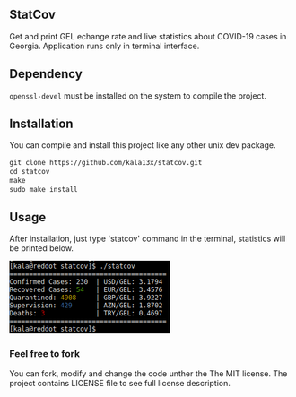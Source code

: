 ## StatCov
Get and print GEL echange rate and live statistics about COVID-19 cases in Georgia.
Application runs only in terminal interface.

## Dependency
`openssl-devel` must be installed on the system to compile the project.

## Installation
You can compile and install this project like any other unix dev package.
```
git clone https://github.com/kala13x/statcov.git
cd statcov
make
sudo make install
```

## Usage
After installation, just type 'statcov' command in the terminal, statistics will be printed below.

![alt tag](https://github.com/kala13x/statcov/blob/master/img/statcov.png)

### Feel free to fork
You can fork, modify and change the code unther the The MIT license. The project contains LICENSE file to see full license description.